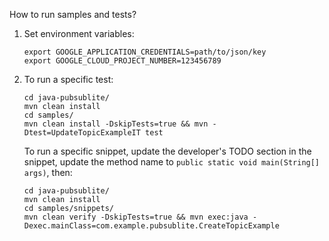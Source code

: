 How to run samples and tests?

1. Set environment variables:
    ```
    export GOOGLE_APPLICATION_CREDENTIALS=path/to/json/key
    export GOOGLE_CLOUD_PROJECT_NUMBER=123456789
    ```
1. To run a specific test:
   ```
   cd java-pubsublite/
   mvn clean install
   cd samples/
   mvn clean install -DskipTests=true && mvn -Dtest=UpdateTopicExampleIT test
   ```
   To run a specific snippet, update the developer's TODO section in the snippet, update the method name to `public static void main(String[] args)`, then:
   ```
   cd java-pubsublite/
   mvn clean install
   cd samples/snippets/
   mvn clean verify -DskipTests=true && mvn exec:java -Dexec.mainClass=com.example.pubsublite.CreateTopicExample
   ```